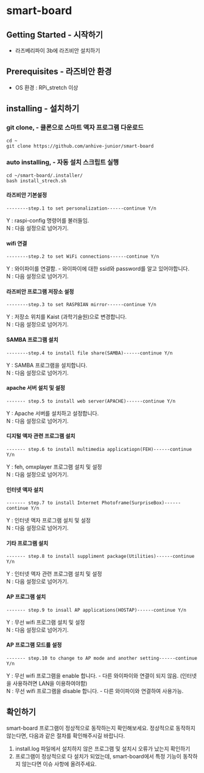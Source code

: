 # smart-board

## Getting Started - 시작하기

- 라즈베리파이 3b에 라즈비안 설치하기

## Prerequisites - 라즈비안 환경

- OS 환경 : RPi_stretch 이상

## installing - 설치하기

### git clone, - 클론으로 스마트 액자 프로그램 다운로드

```
cd ~
git clone https://github.com/anhive-junior/smart-board
```

### auto installing, - 자동 설치 스크립트 실행

```
cd ~/smart-board/.installer/
bash install_strech.sh
```

#### 라즈비안 기본설정

```
--------step.1 to set personalization------continue Y/n
```

Y : raspi-config 명령어를 불러들임.\
N : 다음 설정으로 넘어가기.

#### wifi 연결

```
--------step.2 to set WiFi connections------continue Y/n
```

Y : 와이파이를 연결함. - 와이파이에 대한 ssid와 password를 알고 있어야합니다.\
N : 다음 설정으로 넘어가기.

#### 라즈비안 프로그램 저장소 설정

```
--------step.3 to set RASPBIAN mirror------continue Y/n
```

Y : 저장소 위치를 Kaist (과학기술원)으로 변경합니다.\
N : 다음 설정으로 넘어가기.


#### SAMBA 프로그램 설치

```
--------step.4 to install file share(SAMBA)------continue Y/n
```

Y : SAMBA 프로그램을 설치합니다.\
N : 다음 설정으로 넘어가기.

#### apache 서버 설치 및 설정

```
------- step.5 to install web server(APACHE)------continue Y/n
```

Y : Apache 서버를 설치하고 설정합니다.\
N : 다음 설정으로 넘어가기.

#### 디지털 액자 관련 프로그램 설치

```
------- step.6 to install multimedia applicatiopn(FEH)------continue Y/n
```

Y : feh, omxplayer 프로그램 설치 및 설정\
N : 다음 설정으로 넘어가기.

#### 인터넷 액자 설치

```
------- step.7 to install Internet Photoframe(SurpriseBox)------continue Y/n
```

Y : 인터넷 액자 프로그램 설치 및 설정\
N : 다음 설정으로 넘어가기.

#### 기타 프로그램 설치

```
------- step.8 to install suppliment package(Utilities)------continue Y/n
```

Y : 인터넷 액자 관련 프로그램 설치 및 설정\
N : 다음 설정으로 넘어가기.

#### AP 프로그램 설치

```
------- step.9 to insall AP applications(HOSTAP)------continue Y/n
```

Y : 무선 wifi 프로그램 설치 및 설정\
N : 다음 설정으로 넘어가기.

#### AP 프로그램 모드를 설정

```
------- step.10 to change to AP mode and another setting------continue Y/n
```

Y : 무선 wifi 프로그램을 enable 합니다. - 다른 와이파이와 연결이 되지 않음. (인터넷을 사용하려면 LAN을 이용하여야함)\
N : 무선 wifi 프로그램을 disable 합니다. - 다른 와이파이와 연결하여 사용가능.

## 확인하기

smart-board 프로그램이 정상적으로 동작하는지 확인해보세요. 정상적으로 동작하지 않는다면, 다음과 같은 절차를 확인해주시길 바랍니다.

1. install.log 파일에서 설치하지 않은 프로그램 및 설치시 오류가 났는지 확인하기
2. 프로그램이 정상적으로 다 설치가 되었는데, smart-board에서 특정 기능이 동작하지 않는다면 이슈 사항에 올려주세요.
